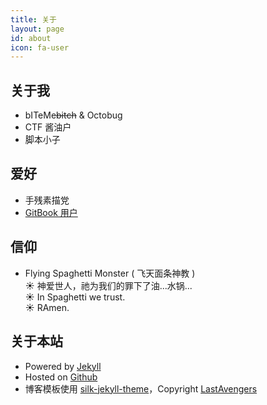 ```yaml
---
title: 关于
layout: page
id: about
icon: fa-user
---
```


关于我
---

* bITeMe<del>bitch</del> & Octobug
* CTF 酱油户
* 脚本小子

爱好
---

* 手残素描党   
* <a href="https://www.gitbook.com/@octobug">GitBook 用户</a>  

信仰
---

* Flying Spaghetti Monster ( 飞天面条神教 )  
☀ 神爱世人，祂为我们的罪下了油...水锅...  
☀ In Spaghetti we trust.  
☀ RAmen.  

关于本站
--------

* Powered by [Jekyll](http://jekyllrb.com/) 
* Hosted on [Github](https://github.com)
* 博客模板使用 [silk-jekyll-theme](https://github.com/lastavenger/silk-jekyll-theme)，Copyright [LastAvengers](http://lastavenger.github.io/)
